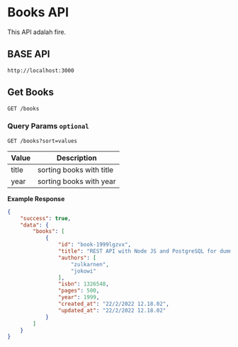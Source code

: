 # Books API

This API adalah fire.


## BASE API

`http://localhost:3000`



## Get Books

`GET /books`

### Query Params `optional`

`GET /books?sort=values`

| Value | Description |
| --- | ----------- |
| title |sorting books with  title |
| year | sorting books with year |

**Example Response**


```json
{
    "success": true,
    "data": {
        "books": [
            {
                "id": "book-1999lgzvx",
                "title": "REST API with Node JS and PostgreSQL for dummies",
                "authors": [
                    "zulkarnen",
                    "jokowi"
                ],
                "isbn": 1326548,
                "pages": 500,
                "year": 1999,
                "created_at": "22/2/2022 12.18.02",
                "updated_at": "22/2/2022 12.18.02"
            }
        ]
    }
}
```



